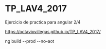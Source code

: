 # TP_LAV4_2017
Ejercicio de practica para angular 2/4


https://octaviovillegas.github.io/TP_LAV4_2017/


 ng build --prod --no-aot
